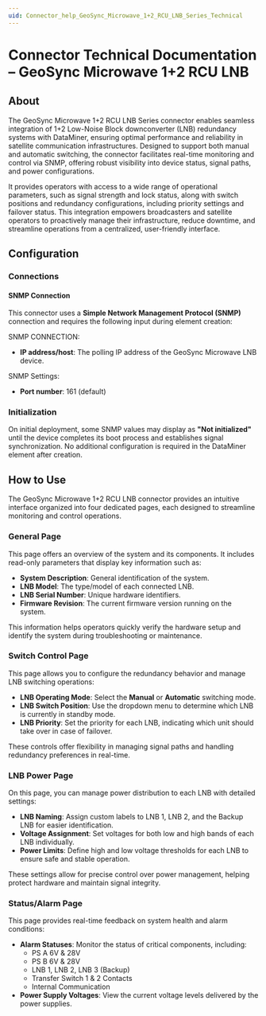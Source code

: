```yaml
---
uid: Connector_help_GeoSync_Microwave_1+2_RCU_LNB_Series_Technical
---
```


# Connector Technical Documentation – GeoSync Microwave 1+2 RCU LNB

## About

The GeoSync Microwave 1+2 RCU LNB Series connector enables seamless integration of 1+2 Low-Noise Block downconverter (LNB) redundancy systems with DataMiner, ensuring optimal performance and reliability in satellite communication infrastructures. Designed to support both manual and automatic switching, the connector facilitates real-time monitoring and control via SNMP, offering robust visibility into device status, signal paths, and power configurations.

It provides operators with access to a wide range of operational parameters, such as signal strength and lock status, along with switch positions and redundancy configurations, including priority settings and failover status. This integration empowers broadcasters and satellite operators to proactively manage their infrastructure, reduce downtime, and streamline operations from a centralized, user-friendly interface.

## Configuration

### Connections

#### SNMP Connection

This connector uses a **Simple Network Management Protocol (SNMP)** connection and requires the following input during element creation:

SNMP CONNECTION:

- **IP address/host**: The polling IP address of the GeoSync Microwave LNB device.

SNMP Settings:

- **Port number**: 161 (default)

### Initialization

On initial deployment, some SNMP values may display as **"Not initialized"** until the device completes its boot process and establishes signal synchronization. No additional configuration is required in the DataMiner element after creation.

## How to Use

The GeoSync Microwave 1+2 RCU LNB connector provides an intuitive interface organized into four dedicated pages, each designed to streamline monitoring and control operations.

### General Page

This page offers an overview of the system and its components. It includes read-only parameters that display key information such as:

- **System Description**: General identification of the system.
- **LNB Model**: The type/model of each connected LNB.
- **LNB Serial Number**: Unique hardware identifiers.
- **Firmware Revision**: The current firmware version running on the system.

This information helps operators quickly verify the hardware setup and identify the system during troubleshooting or maintenance.

### Switch Control Page

This page allows you to configure the redundancy behavior and manage LNB switching operations:

- **LNB Operating Mode**: Select the **Manual** or **Automatic** switching mode.
- **LNB Switch Position**: Use the dropdown menu to determine which LNB is currently in standby mode.
- **LNB Priority**: Set the priority for each LNB, indicating which unit should take over in case of failover.

These controls offer flexibility in managing signal paths and handling redundancy preferences in real-time.

### LNB Power Page

On this page, you can manage power distribution to each LNB with detailed settings:

- **LNB Naming**: Assign custom labels to LNB 1, LNB 2, and the Backup LNB for easier identification.
- **Voltage Assignment**: Set voltages for both low and high bands of each LNB individually.
- **Power Limits**: Define high and low voltage thresholds for each LNB to ensure safe and stable operation.

These settings allow for precise control over power management, helping protect hardware and maintain signal integrity.

### Status/Alarm Page

This page provides real-time feedback on system health and alarm conditions:

- **Alarm Statuses**: Monitor the status of critical components, including:
  - PS A 6V & 28V
  - PS B 6V & 28V
  - LNB 1, LNB 2, LNB 3 (Backup)
  - Transfer Switch 1 & 2 Contacts
  - Internal Communication
- **Power Supply Voltages**: View the current voltage levels delivered by the power supplies.
